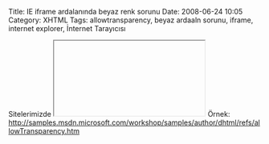 Title: IE iframe ardalanında beyaz renk sorunu
Date: 2008-06-24 10:05
Category: XHTML
Tags: allowtransparency, beyaz ardaaln sorunu, iframe, internet explorer, İnternet Tarayıcısı

Sitelerimizde <iframe> kullandığımızda Internet Explorer bu <iframe>
ardalanını beyaz bir blok şeklinde görüntüleyecektir. Bu Ardalanı beyaz
olan sitelerde sorun değil ama ardalanında resim veya farklı renk olan
sitelerde sorun çıkarıyor. Bu durumu engellemek için <iframe> koduna
çok basit bir özellik eklemesi yeterli oluyor. 	:::html
	 <iframe allowtransparency="true"></iframe>
 Örnek:
http://samples.msdn.microsoft.com/workshop/samples/author/dhtml/refs/allowTransparency.htm
